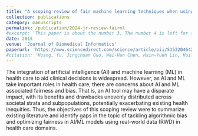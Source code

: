 ```yaml
---
title: "A scoping review of fair machine learning techniques when using real-world data"
collection: publications
category: manuscripts
permalink: /publication/2024-jr-review-fairml
#excerpt: 'This paper is about the number 3. The number 4 is left for future work.'
date: 2015
venue: 'Journal of Biomedical Informatics'
paperurl: 'https://www.sciencedirect.com/science/article/pii/S1532046424000406'
#citation: 'Huang, Yu, Jingchuan Guo, Wei-Han Chen, Hsin-Yueh Lin, Huilin Tang, Fei Wang, Hua Xu, and Jiang Bian. "A scoping review of fair machine learning techniques when using real-world data." Journal of Biomedical Informatics (2024): 104622.'
---
```


The integration of artificial intelligence (AI) and machine learning (ML) in health care to aid clinical decisions is widespread. However, as AI and ML take important roles in health care, there are concerns about AI and ML associated fairness and bias. That is, an AI tool may have a disparate impact, with its benefits and drawbacks unevenly distributed across societal strata and subpopulations, potentially exacerbating existing health inequities. Thus, the objectives of this scoping review were to summarize existing literature and identify gaps in the topic of tackling algorithmic bias and optimizing fairness in AI/ML models using real-world data (RWD) in health care domains.